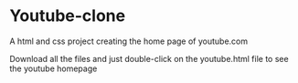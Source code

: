 # Youtube-clone
A html and css project creating the home page of youtube.com

Download all the files and just double-click on the youtube.html file to see the youtube homepage
